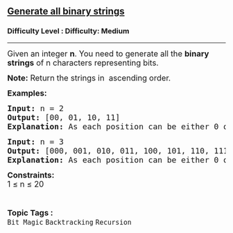 <h2><a href="https://www.geeksforgeeks.org/problems/generate-all-binary-strings/1?timeMachineDate=2025-09-30">Generate all binary strings</a></h2><h3>Difficulty Level : Difficulty: Medium</h3><hr><div class="problems_problem_content__Xm_eO"><p><span style="font-size: 18px;">Given an integer <strong>n</strong>.&nbsp;You need to generate all the <strong>binary strings</strong> of n characters representing bits.</span></p>
<p><span style="font-size: 18px;"><strong>Note:</strong> Return the strings in&nbsp;&nbsp;ascending order.</span></p>
<p><span style="font-size: 18px;"><strong>Examples:</strong></span></p>
<pre><span style="font-size: 18px;"><strong style="font-size: 18px;">Input: </strong><span style="font-size: 18px;">n = 2</span><strong style="font-size: 18px;">
Output: </strong><span style="font-size: 18px;">[00, 01, 10, 11]</span><strong style="font-size: 18px;">
Explanation: </strong><span style="font-size: 18px;">As each position can be either 0 or 1, the total possible combinations are 4.</span></span></pre>
<pre><span style="font-size: 18px;"><strong>Input: </strong>n = 3
<strong>Output: </strong>[000, 001, 010, 011, 100, 101, 110, 111]
<strong>Explanation:</strong> As each position can be either 0 or 1, the total possible combinations are 8.</span></pre>
<p><span style="font-size: 18px;"><strong>Constraints:</strong><br>1 ≤ n ≤ 20</span></p></div><br><p><span style=font-size:18px><strong>Topic Tags : </strong><br><code>Bit Magic</code>&nbsp;<code>Backtracking</code>&nbsp;<code>Recursion</code>&nbsp;
